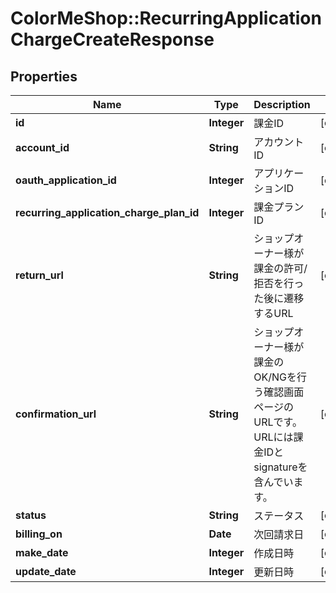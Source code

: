 # ColorMeShop::RecurringApplicationChargeCreateResponse

## Properties
Name | Type | Description | Notes
------------ | ------------- | ------------- | -------------
**id** | **Integer** | 課金ID | [optional] 
**account_id** | **String** | アカウントID | [optional] 
**oauth_application_id** | **Integer** | アプリケーションID | [optional] 
**recurring_application_charge_plan_id** | **Integer** | 課金プランID | [optional] 
**return_url** | **String** | ショップオーナー様が課金の許可/拒否を行った後に遷移するURL | [optional] 
**confirmation_url** | **String** | ショップオーナー様が課金のOK/NGを行う確認画面ページのURLです。 URLには課金IDとsignatureを含んでいます。  | [optional] 
**status** | **String** | ステータス | [optional] 
**billing_on** | **Date** | 次回請求日 | [optional] 
**make_date** | **Integer** | 作成日時 | [optional] 
**update_date** | **Integer** | 更新日時 | [optional] 


